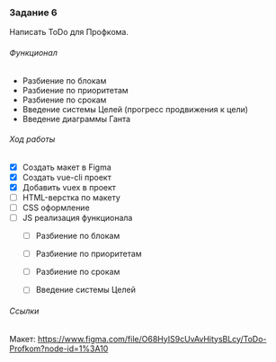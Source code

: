### Задание 6
Написать ToDo для Профкома. 

###### Функционал
- Разбиение по блокам
- Разбиение по приоритетам
- Разбиение по срокам
- Введение системы Целей (прогресс продвижения к цели)
- Введение диаграммы Ганта

###### Ход работы
- [x] Создать макет в Figma
- [x] Создать vue-cli проект
- [x] Добавить vuex в проект
- [ ] HTML-верстка по макету
- [ ] СSS оформление
- [ ] JS реализация функционала
	- [ ] Разбиение по блокам
	- [ ] Разбиение по приоритетам
	- [ ] Разбиение по срокам
	- [ ] Введение системы Целей


###### Ссылки
Макет: https://www.figma.com/file/O68HyIS9cUvAvHitysBLcy/ToDo-Profkom?node-id=1%3A10

